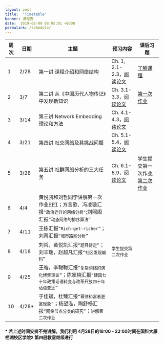 ```yaml
---
layout: post
title:  "Timetable"
banner: 课程表
date:  2019-02-09 08:00:01 +0800
permalink: /schedule/
---
```



周次|日期|主题|预习内容|课后习题
-------|------|------|------------|------------
1 |2/28|第一讲 课程介绍和网络结构|Ch. 1, 2.1-2.3，[阅读论文](https://tjluo-ucas.github.io/ns/books/#lecture-1)|[了解课程](https://tjluo-ucas.github.io/ns)
2 |3/7|第二讲 从《中国历代人物传记》中发现新知识|Ch. 3.1-3.3，[阅读论文](https://tjluo-ucas.github.io/ns/books/#lecture-2)|[第一次作业](https://tjluo-ucas.github.io/ns/assignment/#a1)
3 |3/14|第三讲 Network Embedding 理论和方法|Ch. 4.1-4.3，[阅读论文](https://tjluo-ucas.github.io/ns/books/#lecture-3)|	
4 |3/21|第四讲 社交网络及其挑战问题|Ch. 5.1-5.4，[阅读论文](https://tjluo-ucas.github.io/ns/books/#lecture-4)|
5 |3/28|第五讲 社群网络分析的三大任务|Ch. 6.1-6.9，[阅读论文](https://tjluo-ucas.github.io/ns/books/#lecture-5)|学生提交第一次作业, [第二次作业](https://tjluo-ucas.github.io/ns/assignment/#a2)
6 |4/4|黄悦凯和刘哲同学讲解第一次作业[PPT](/ns/docs/homework01wyk-lz.pptx)；方言歌、冯凌璇汇报`"政治迁升的网络分析"`;刘照阁汇报`“动态网络的排序算法”`|  |
7 |4/11|王栋汇报`“Rich-get-richer”`；刘禹汇报`“城市路网分析”`|  |
8 |4/18|刘哲，黄悦凯汇报`“题目待定”`；刘丰瑞，赵超凡汇报`“社区发现编码”`|`学生提交第二次作业` |
9 |4/25|王皓，李聪聪汇报`“复杂网络的演化博弈理论”`；陈家楠汇报`“建国七十年政策话语转变与改革开放四十年话语变迁”`| |
10|4/28*|于佳斌，杜臻汇报`“幂律和富者更富现象”`；杨望泓，陶舒畅汇报`“网络节点分类的研究”`；`讲解第二次作业`| |

#### * 若上述时间安排不完讲解，我们利用 4月28日的18:00 - 23:00时间在国科大雁栖湖校区学院2 第四层教室继续进行